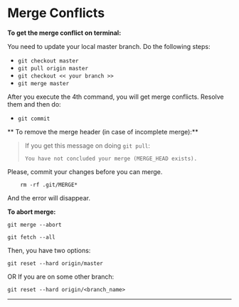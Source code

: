 # Merge Conflicts

**To get the merge conflict on terminal:**

You need to update your local master branch. Do the following steps:

 - `git checkout master`
 - `git pull origin master` 
 - `git checkout << your branch >>`
 - `git merge master`

After you execute the 4th command, you will get merge conflicts. Resolve them and then do:

 - `git commit`

** To remove the merge header (in case of incomplete merge):**

> If you get this message on doing `git pull`:
> ```
>You have not concluded your merge (MERGE_HEAD exists).
Please, commit your changes before you can merge.
```
    rm -rf .git/MERGE*
```
And the error will disappear.

**To abort merge:**
```
git merge --abort

git fetch --all
```

Then, you have two options:
```
git reset --hard origin/master
```    

OR If you are on some other branch:
```
git reset --hard origin/<branch_name>
```
---


